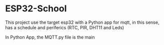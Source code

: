 # ESP32-School
This project use the target esp32 with a Python app for mqtt, in this sense, has a schedule and periferics (RTC, PIR, DHT11 and Leds)

In Python App, the MQTT.py file is the main
